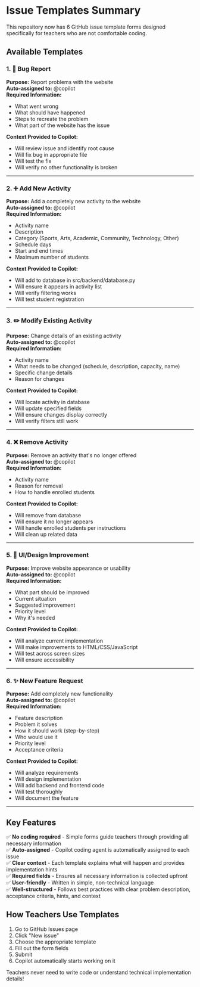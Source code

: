 # Issue Templates Summary

This repository now has 6 GitHub issue template forms designed specifically for teachers who are not comfortable coding.

## Available Templates

### 1. 🐛 Bug Report
**Purpose:** Report problems with the website  
**Auto-assigned to:** @copilot  
**Required Information:**
- What went wrong
- What should have happened
- Steps to recreate the problem
- What part of the website has the issue

**Context Provided to Copilot:**
- Will review issue and identify root cause
- Will fix bug in appropriate file
- Will test the fix
- Will verify no other functionality is broken

---

### 2. ➕ Add New Activity
**Purpose:** Add a completely new activity to the website  
**Auto-assigned to:** @copilot  
**Required Information:**
- Activity name
- Description
- Category (Sports, Arts, Academic, Community, Technology, Other)
- Schedule days
- Start and end times
- Maximum number of students

**Context Provided to Copilot:**
- Will add to database in src/backend/database.py
- Will ensure it appears in activity list
- Will verify filtering works
- Will test student registration

---

### 3. ✏️ Modify Existing Activity
**Purpose:** Change details of an existing activity  
**Auto-assigned to:** @copilot  
**Required Information:**
- Activity name
- What needs to be changed (schedule, description, capacity, name)
- Specific change details
- Reason for changes

**Context Provided to Copilot:**
- Will locate activity in database
- Will update specified fields
- Will ensure changes display correctly
- Will verify filters still work

---

### 4. ❌ Remove Activity
**Purpose:** Remove an activity that's no longer offered  
**Auto-assigned to:** @copilot  
**Required Information:**
- Activity name
- Reason for removal
- How to handle enrolled students

**Context Provided to Copilot:**
- Will remove from database
- Will ensure it no longer appears
- Will handle enrolled students per instructions
- Will clean up related data

---

### 5. 🎨 UI/Design Improvement
**Purpose:** Improve website appearance or usability  
**Auto-assigned to:** @copilot  
**Required Information:**
- What part should be improved
- Current situation
- Suggested improvement
- Priority level
- Why it's needed

**Context Provided to Copilot:**
- Will analyze current implementation
- Will make improvements to HTML/CSS/JavaScript
- Will test across screen sizes
- Will ensure accessibility

---

### 6. ✨ New Feature Request
**Purpose:** Add completely new functionality  
**Auto-assigned to:** @copilot  
**Required Information:**
- Feature description
- Problem it solves
- How it should work (step-by-step)
- Who would use it
- Priority level
- Acceptance criteria

**Context Provided to Copilot:**
- Will analyze requirements
- Will design implementation
- Will add backend and frontend code
- Will test thoroughly
- Will document the feature

---

## Key Features

✅ **No coding required** - Simple forms guide teachers through providing all necessary information  
✅ **Auto-assigned** - Copilot coding agent is automatically assigned to each issue  
✅ **Clear context** - Each template explains what will happen and provides implementation hints  
✅ **Required fields** - Ensures all necessary information is collected upfront  
✅ **User-friendly** - Written in simple, non-technical language  
✅ **Well-structured** - Follows best practices with clear problem description, acceptance criteria, hints, and context

## How Teachers Use Templates

1. Go to GitHub Issues page
2. Click "New issue"
3. Choose the appropriate template
4. Fill out the form fields
5. Submit
6. Copilot automatically starts working on it

Teachers never need to write code or understand technical implementation details!
